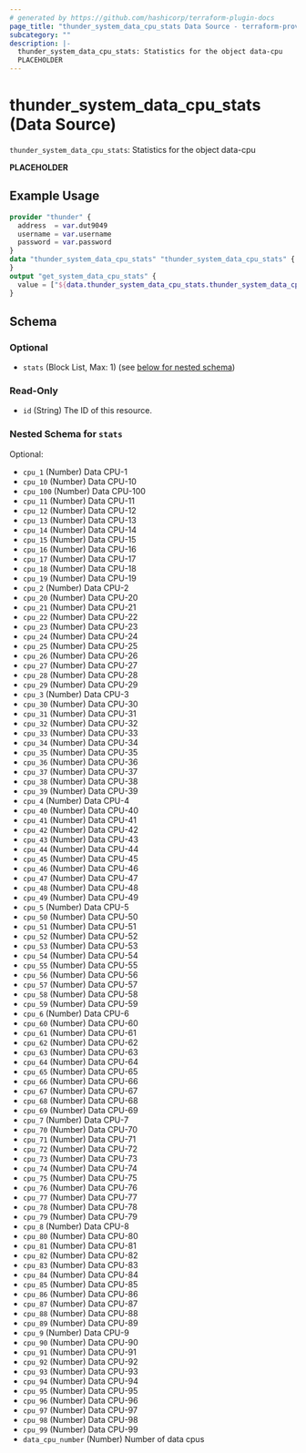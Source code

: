 ```yaml
---
# generated by https://github.com/hashicorp/terraform-plugin-docs
page_title: "thunder_system_data_cpu_stats Data Source - terraform-provider-thunder"
subcategory: ""
description: |-
  thunder_system_data_cpu_stats: Statistics for the object data-cpu
  PLACEHOLDER
---
```


# thunder_system_data_cpu_stats (Data Source)

`thunder_system_data_cpu_stats`: Statistics for the object data-cpu

__PLACEHOLDER__

## Example Usage

```terraform
provider "thunder" {
  address  = var.dut9049
  username = var.username
  password = var.password
}
data "thunder_system_data_cpu_stats" "thunder_system_data_cpu_stats" {
}
output "get_system_data_cpu_stats" {
  value = ["${data.thunder_system_data_cpu_stats.thunder_system_data_cpu_stats}"]
}
```

<!-- schema generated by tfplugindocs -->
## Schema

### Optional

- `stats` (Block List, Max: 1) (see [below for nested schema](#nestedblock--stats))

### Read-Only

- `id` (String) The ID of this resource.

<a id="nestedblock--stats"></a>
### Nested Schema for `stats`

Optional:

- `cpu_1` (Number) Data CPU-1
- `cpu_10` (Number) Data CPU-10
- `cpu_100` (Number) Data CPU-100
- `cpu_11` (Number) Data CPU-11
- `cpu_12` (Number) Data CPU-12
- `cpu_13` (Number) Data CPU-13
- `cpu_14` (Number) Data CPU-14
- `cpu_15` (Number) Data CPU-15
- `cpu_16` (Number) Data CPU-16
- `cpu_17` (Number) Data CPU-17
- `cpu_18` (Number) Data CPU-18
- `cpu_19` (Number) Data CPU-19
- `cpu_2` (Number) Data CPU-2
- `cpu_20` (Number) Data CPU-20
- `cpu_21` (Number) Data CPU-21
- `cpu_22` (Number) Data CPU-22
- `cpu_23` (Number) Data CPU-23
- `cpu_24` (Number) Data CPU-24
- `cpu_25` (Number) Data CPU-25
- `cpu_26` (Number) Data CPU-26
- `cpu_27` (Number) Data CPU-27
- `cpu_28` (Number) Data CPU-28
- `cpu_29` (Number) Data CPU-29
- `cpu_3` (Number) Data CPU-3
- `cpu_30` (Number) Data CPU-30
- `cpu_31` (Number) Data CPU-31
- `cpu_32` (Number) Data CPU-32
- `cpu_33` (Number) Data CPU-33
- `cpu_34` (Number) Data CPU-34
- `cpu_35` (Number) Data CPU-35
- `cpu_36` (Number) Data CPU-36
- `cpu_37` (Number) Data CPU-37
- `cpu_38` (Number) Data CPU-38
- `cpu_39` (Number) Data CPU-39
- `cpu_4` (Number) Data CPU-4
- `cpu_40` (Number) Data CPU-40
- `cpu_41` (Number) Data CPU-41
- `cpu_42` (Number) Data CPU-42
- `cpu_43` (Number) Data CPU-43
- `cpu_44` (Number) Data CPU-44
- `cpu_45` (Number) Data CPU-45
- `cpu_46` (Number) Data CPU-46
- `cpu_47` (Number) Data CPU-47
- `cpu_48` (Number) Data CPU-48
- `cpu_49` (Number) Data CPU-49
- `cpu_5` (Number) Data CPU-5
- `cpu_50` (Number) Data CPU-50
- `cpu_51` (Number) Data CPU-51
- `cpu_52` (Number) Data CPU-52
- `cpu_53` (Number) Data CPU-53
- `cpu_54` (Number) Data CPU-54
- `cpu_55` (Number) Data CPU-55
- `cpu_56` (Number) Data CPU-56
- `cpu_57` (Number) Data CPU-57
- `cpu_58` (Number) Data CPU-58
- `cpu_59` (Number) Data CPU-59
- `cpu_6` (Number) Data CPU-6
- `cpu_60` (Number) Data CPU-60
- `cpu_61` (Number) Data CPU-61
- `cpu_62` (Number) Data CPU-62
- `cpu_63` (Number) Data CPU-63
- `cpu_64` (Number) Data CPU-64
- `cpu_65` (Number) Data CPU-65
- `cpu_66` (Number) Data CPU-66
- `cpu_67` (Number) Data CPU-67
- `cpu_68` (Number) Data CPU-68
- `cpu_69` (Number) Data CPU-69
- `cpu_7` (Number) Data CPU-7
- `cpu_70` (Number) Data CPU-70
- `cpu_71` (Number) Data CPU-71
- `cpu_72` (Number) Data CPU-72
- `cpu_73` (Number) Data CPU-73
- `cpu_74` (Number) Data CPU-74
- `cpu_75` (Number) Data CPU-75
- `cpu_76` (Number) Data CPU-76
- `cpu_77` (Number) Data CPU-77
- `cpu_78` (Number) Data CPU-78
- `cpu_79` (Number) Data CPU-79
- `cpu_8` (Number) Data CPU-8
- `cpu_80` (Number) Data CPU-80
- `cpu_81` (Number) Data CPU-81
- `cpu_82` (Number) Data CPU-82
- `cpu_83` (Number) Data CPU-83
- `cpu_84` (Number) Data CPU-84
- `cpu_85` (Number) Data CPU-85
- `cpu_86` (Number) Data CPU-86
- `cpu_87` (Number) Data CPU-87
- `cpu_88` (Number) Data CPU-88
- `cpu_89` (Number) Data CPU-89
- `cpu_9` (Number) Data CPU-9
- `cpu_90` (Number) Data CPU-90
- `cpu_91` (Number) Data CPU-91
- `cpu_92` (Number) Data CPU-92
- `cpu_93` (Number) Data CPU-93
- `cpu_94` (Number) Data CPU-94
- `cpu_95` (Number) Data CPU-95
- `cpu_96` (Number) Data CPU-96
- `cpu_97` (Number) Data CPU-97
- `cpu_98` (Number) Data CPU-98
- `cpu_99` (Number) Data CPU-99
- `data_cpu_number` (Number) Number of data cpus


